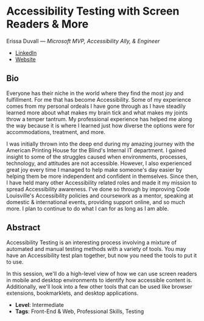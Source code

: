 # Accessibility Testing with Screen Readers & More

Erissa Duvall &mdash; *Microsoft MVP, Accessibility Ally, & Engineer*

- [LinkedIn](https://www.linkedin.com/in/corgidev/)
- [Website](Https://corgidev.com)

## Bio

Everyone has their niche in the world where they find the most joy and fulfillment. For me that has become Accessibility. Some of my experience comes from my personal ordeals I have gone through as I have steadily learned more about what makes my brain tick and what makes my joints throw a temper tantrum. My professional experience has helped me along the way because it is where I learned just how diverse the options were for accommodations, treatment, and more.

I was initially thrown into the deep end during my amazing journey with the American Printing House for the Blind's Internal IT department. I gained insight to some of the struggles caused when environments, processes, technology, and attitudes are not accessible. However, I also experienced great joy every time I managed to help make someone's day easier by helping them be more independent and confident in themselves. Since then, I have held many other Accessibility related roles and made it my mission to spread Accessibility awareness. I've done so through by improving Code Louisville's Accessibility policies and coursework as a mentor, speaking at domestic & international events, providing support online, and so much more. I plan to continue to do what I can for as long as I am able.

## Abstract

Accessibility Testing is an interesting process involving a mixture of automated and manual testing methods with a variety of tools. You may have an Accessibility test plan together, but now you need the tools to put it to use.

In this session, we'll do a high-level view of how we can use screen readers in mobile and desktop environments to identify how accessible content is. Additionally, we'll look into a few other tools that can be used like browser extensions, bookmarklets, and desktop applications. 

- **Level**: Intermediate
- **Tags**: Front-End &  Web, Professional Skills, Testing
  